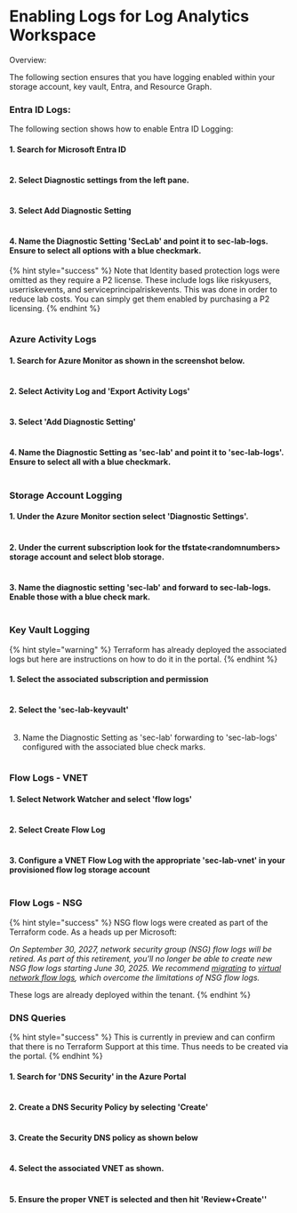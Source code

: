 # Enabling Logs for Log Analytics Workspace

Overview:

The following section ensures that you have logging enabled within your storage account, key vault, Entra, and Resource Graph.

### Entra ID Logs:

The following section shows how to enable Entra ID Logging:

#### 1. Search for Microsoft Entra ID

<figure><img src=".gitbook/assets/image (3) (1) (1).png" alt=""><figcaption></figcaption></figure>

#### 2.  Select Diagnostic settings from the left pane.&#x20;

<figure><img src=".gitbook/assets/image (4) (1) (1).png" alt=""><figcaption></figcaption></figure>

#### 3. Select Add Diagnostic Setting

<figure><img src=".gitbook/assets/image (5) (1) (1).png" alt=""><figcaption></figcaption></figure>

#### 4. Name the Diagnostic Setting 'SecLab' and point it to sec-lab-logs. Ensure to select all options with a blue checkmark.&#x20;

{% hint style="success" %}
Note that Identity based protection logs were omitted as they require a P2 license. These include logs like riskyusers, userriskevents, and serviceprincipalriskevents. This was done in order to reduce lab costs. You can simply get them enabled by purchasing a P2 licensing.
{% endhint %}



<figure><img src=".gitbook/assets/image (6) (1) (1).png" alt=""><figcaption></figcaption></figure>

### Azure Activity Logs

#### 1. Search for Azure Monitor as shown in the screenshot below.&#x20;

<figure><img src=".gitbook/assets/image (7) (1) (1).png" alt=""><figcaption></figcaption></figure>

#### 2. Select Activity Log and  'Export Activity Logs'

<figure><img src=".gitbook/assets/image (8) (1).png" alt=""><figcaption></figcaption></figure>

#### 3. Select 'Add Diagnostic Setting'

<figure><img src=".gitbook/assets/image (9) (1).png" alt=""><figcaption></figcaption></figure>

#### 4. Name the Diagnostic Setting as 'sec-lab' and point it to 'sec-lab-logs'. Ensure to select all with a blue checkmark.&#x20;

<figure><img src=".gitbook/assets/image (10) (1).png" alt=""><figcaption></figcaption></figure>

### Storage Account Logging

#### 1. Under the Azure Monitor section select 'Diagnostic Settings'.



<figure><img src=".gitbook/assets/image (12) (1).png" alt=""><figcaption></figcaption></figure>

#### 2. Under the current subscription look for the tfstate\<randomnumbers> storage account and select blob storage.

<figure><img src=".gitbook/assets/image (13).png" alt=""><figcaption></figcaption></figure>

#### 3. Name the diagnostic setting 'sec-lab' and forward to sec-lab-logs. Enable those with a blue check mark.&#x20;

<figure><img src=".gitbook/assets/image (11) (1).png" alt=""><figcaption></figcaption></figure>

### Key Vault Logging

{% hint style="warning" %}
Terraform has already deployed the associated logs but here are instructions on how to do it in the portal.
{% endhint %}

#### 1. Select the associated subscription and permission

<figure><img src=".gitbook/assets/image (15).png" alt=""><figcaption></figcaption></figure>

#### 2. Select the 'sec-lab-keyvault'

<figure><img src=".gitbook/assets/image (16).png" alt=""><figcaption></figcaption></figure>

3. Name the Diagnostic Setting as 'sec-lab' forwarding to 'sec-lab-logs' configured with the associated blue check marks.&#x20;

<figure><img src=".gitbook/assets/image (18).png" alt=""><figcaption></figcaption></figure>

### Flow Logs - VNET

#### 1. Select Network Watcher and select 'flow logs'

<figure><img src=".gitbook/assets/image (19).png" alt=""><figcaption></figcaption></figure>

#### 2. Select Create Flow Log

<figure><img src=".gitbook/assets/image (20).png" alt=""><figcaption></figcaption></figure>

#### 3. Configure a VNET Flow Log with the appropriate 'sec-lab-vnet' in your provisioned flow log storage account

<figure><img src=".gitbook/assets/image (5) (1).png" alt=""><figcaption></figcaption></figure>

### Flow Logs - NSG

{% hint style="success" %}
NSG flow logs were created as part of the Terraform code. As a heads up per Microsoft:

_On September 30, 2027, network security group (NSG) flow logs will be retired. As part of this retirement, you'll no longer be able to create new NSG flow logs starting June 30, 2025. We recommend_ [_migrating_](https://learn.microsoft.com/en-us/azure/network-watcher/nsg-flow-logs-migrate) _to_ [_virtual network flow logs_](https://learn.microsoft.com/en-us/azure/network-watcher/vnet-flow-logs-overview)_, which overcome the limitations of NSG flow logs._&#x20;

These logs are already deployed within the tenant.
{% endhint %}



### DNS Queries

{% hint style="success" %}
This is currently in preview and can confirm that there is no Terraform Support at this time. Thus needs to be created via the portal.&#x20;
{% endhint %}

#### 1. Search for 'DNS Security' in the Azure Portal

<figure><img src=".gitbook/assets/image (61).png" alt=""><figcaption></figcaption></figure>

#### 2. Create a DNS Security Policy by selecting 'Create'

<figure><img src=".gitbook/assets/image (1).png" alt=""><figcaption></figcaption></figure>

#### 3. Create the Security DNS policy as shown below

<figure><img src=".gitbook/assets/image (62).png" alt=""><figcaption></figcaption></figure>

#### 4. Select the associated VNET as shown.



<figure><img src=".gitbook/assets/image (63).png" alt=""><figcaption></figcaption></figure>

#### 5. Ensure the proper VNET is selected and then hit 'Review+Create''





<figure><img src=".gitbook/assets/image (64).png" alt=""><figcaption></figcaption></figure>



